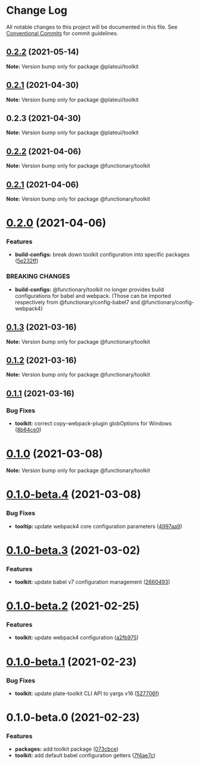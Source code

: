 # Change Log

All notable changes to this project will be documented in this file.
See [Conventional Commits](https://conventionalcommits.org) for commit guidelines.

## [0.2.2](https://github.com/wraft/plateui/compare/@plateui/toolkit@0.2.1...@plateui/toolkit@0.2.2) (2021-05-14)

**Note:** Version bump only for package @plateui/toolkit





## [0.2.1](https://github.com/wraft/plate/compare/@plateui/toolkit@0.2.3...@plateui/toolkit@0.2.1) (2021-04-30)

**Note:** Version bump only for package @plateui/toolkit





## 0.2.3 (2021-04-30)

**Note:** Version bump only for package @plateui/toolkit





## [0.2.2](https://github.com/wearefunctionary/plate/compare/@functionary/toolkit@0.2.1...@functionary/toolkit@0.2.2) (2021-04-06)

**Note:** Version bump only for package @functionary/toolkit

## [0.2.1](https://github.com/wearefunctionary/plate/compare/@functionary/toolkit@0.2.0...@functionary/toolkit@0.2.1) (2021-04-06)

**Note:** Version bump only for package @functionary/toolkit

# [0.2.0](https://github.com/wearefunctionary/plate/compare/@functionary/toolkit@0.1.3...@functionary/toolkit@0.2.0) (2021-04-06)

### Features

- **build-configs:** break down toolkit configuration into specific packages ([5e232ff](https://github.com/wearefunctionary/plate/commit/5e232ffbbb6870d6ac8ebbda9cd5659692aa5065))

### BREAKING CHANGES

- **build-configs:** @functionary/toolkit no longer provides build configurations for babel and webpack.
  (Those can be imported respectively from @functionary/config-babel7 and @functionary/config-webpack4)

## [0.1.3](https://github.com/wearefunctionary/plate/compare/@functionary/toolkit@0.1.2...@functionary/toolkit@0.1.3) (2021-03-16)

**Note:** Version bump only for package @functionary/toolkit

## [0.1.2](https://github.com/wearefunctionary/plate/compare/@functionary/toolkit@0.1.1...@functionary/toolkit@0.1.2) (2021-03-16)

**Note:** Version bump only for package @functionary/toolkit

## [0.1.1](https://github.com/wearefunctionary/plate/compare/@functionary/toolkit@0.1.0...@functionary/toolkit@0.1.1) (2021-03-16)

### Bug Fixes

- **toolkit:** correct copy-webpack-plugin globOptions for Windows ([8b64ce0](https://github.com/wearefunctionary/plate/commit/8b64ce0c2a0a310d5da6f17b748f745c810a9426))

# [0.1.0](https://github.com/wearefunctionary/plate/compare/@functionary/toolkit@0.1.0-beta.4...@functionary/toolkit@0.1.0) (2021-03-08)

**Note:** Version bump only for package @functionary/toolkit

# [0.1.0-beta.4](https://github.com/wearefunctionary/plate/compare/@functionary/toolkit@0.1.0-beta.3...@functionary/toolkit@0.1.0-beta.4) (2021-03-08)

### Bug Fixes

- **tooltip:** update webpack4 core configuration parameters ([4997aa9](https://github.com/wearefunctionary/plate/commit/4997aa9a79de7937ebeeb933462b7b43a1fff80d))

# [0.1.0-beta.3](https://github.com/wearefunctionary/plate/compare/@functionary/toolkit@0.1.0-beta.2...@functionary/toolkit@0.1.0-beta.3) (2021-03-02)

### Features

- **toolkit:** update babel v7 configuration management ([2660493](https://github.com/wearefunctionary/plate/commit/26604937ad56a1585d21ebef7fa5859d7dba0e5c))

# [0.1.0-beta.2](https://github.com/wearefunctionary/plate/compare/@functionary/toolkit@0.1.0-beta.1...@functionary/toolkit@0.1.0-beta.2) (2021-02-25)

### Features

- **toolkit:** update webpack4 configuration ([a2fb975](https://github.com/wearefunctionary/plate/commit/a2fb975a05ea5fb1b88b372d3b4992f788b42fe5))

# [0.1.0-beta.1](https://github.com/wearefunctionary/plate/compare/@functionary/toolkit@0.1.0-beta.0...@functionary/toolkit@0.1.0-beta.1) (2021-02-23)

### Bug Fixes

- **toolkit:** update plate-toolkit CLI API to yargs v16 ([527706f](https://github.com/wearefunctionary/plate/commit/527706ff4d2f50e765d97e88bfa200cb31ea5566))

# 0.1.0-beta.0 (2021-02-23)

### Features

- **packages:** add toolkit package ([073cbce](https://github.com/wearefunctionary/plate/commit/073cbcec7cbfc3fea20c623a2284617d608b7508))
- **toolkit:** add default babel configuration getters ([7f4ae7c](https://github.com/wearefunctionary/plate/commit/7f4ae7cde68944b706fc4b8b6d199cd5d0e4959e))
